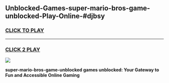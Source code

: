 
## Unblocked-Games-super-mario-bros-game-unblocked-Play-Online-#djbsy
<h3>
<a href="https://premium.freeplayer.one?title=super-mario-bros-game-unblocked&ref=27F">CLICK TO PLAY</a></h3>
<hr>

<h3>
<a href="https://premium.freeplayer.one?title=super-mario-bros-game-unblocked&ref=27F">CLICK 2 PLAY</a>
  
</h3>

<a href="https://premium.freeplayer.one?title=super-mario-bros-game-unblocked&ref=27F"><img src="https://clearcache.store/games.png"></a>


**super-mario-bros-game-unblocked games unblocked: Your Gateway to Fun and Accessible Online Gaming**
